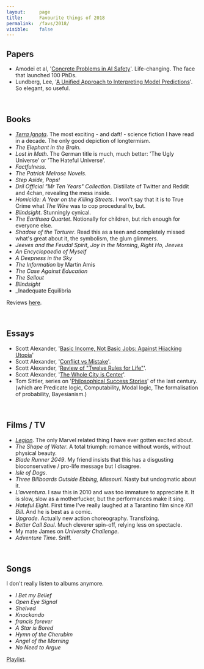 ```yaml
---
layout:     page
title:      Favourite things of 2018
permalink:  /favs/2018/
visible:    false
---
```



## Papers

* Amodei et al, '<a href="https://arxiv.org/abs/1606.06565">Concrete Problems in AI Safety</a>'. Life-changing. The face that launched 100 PhDs.
* Lundberg, Lee, '<a href="http://papers.nips.cc/paper/7062-a-unified-approach-to-interpreting-model-predictions.pdf">A Unified Approach to Interpreting Model Predictions</a>'. So elegant, so useful.

<br>

## Books

* _<a href="https://en.wikipedia.org/wiki/Terra_Ignota">Terra Ignota</a>_. The most exciting - and daft! - science fiction I have read in a decade. The only good depiction of longtermism.
* _The Elephant in the Brain_.
* _Lost in Math_. The German title is much, much better: 'The Ugly Universe' or 'The Hateful Universe'.
* _Factfulness_.
* _The Patrick Melrose Novels_.
* _Step Aside, Pops!_
* _Dril Official "Mr Ten Years" Collection_. Distillate of Twitter and Reddit and 4chan, revealing the mess inside.
* _Homicide: A Year on the Killing Streets_. I won't say that it is to True Crime what _The Wire_ was to cop procedural tv, but.
* _Blindsight_. Stunningly cynical.
* _The Earthsea Quartet_. Notionally for children, but rich enough for everyone else.
* _Shadow of the Torturer_. Read this as a teen and completely missed what's great about it, the symbolism, the glum glimmers.
* _Jeeves and the Feudal Spirit_, _Joy in the Morning_, _Right Ho, Jeeves_
* _An Encyclopaedia of Myself_
* _A Deepness in the Sky_
* _The Information_ by Martin Amis
* _The Case Against Education_
* _The Sellout_
* _Blindsight_
* _Inadequate Equilibria

Reviews <a href="https://www.goodreads.com/user/show/68316850-gavin-leech">here</a>.

<br>

## Essays

* Scott Alexander, '<a href="https://slatestarcodex.com/2018/05/16/basic-income-not-basic-jobs-against-hijacking-utopia/">Basic Income, Not Basic Jobs: Against Hijacking Utopia</a>'
* Scott Alexander, '<a href="https://slatestarcodex.com/2018/01/24/conflict-vs-mistake/">Conflict vs Mistake</a>'.
* Scott Alexander, '<a href="https://slatestarcodex.com/2018/03/26/book-review-twelve-rules-for-life/">Review of "Twelve Rules for Life"</a>'.
* Scott Alexander, '<a href="https://slatestarcodex.com/2018/07/18/the-whole-city-is-center/">The Whole City is Center</a>'.
* Tom Sittler, series on '<a href="https://fragile-credences.github.io/ps">Philosophical Success Stories</a>' of the last century. (which are Predicate logic, Computability, Modal logic, The formalisation of probability, Bayesianism.)

<br>

## Films / TV

* _[Legion](https://en.wikipedia.org/wiki/Legion_(TV_series))_. The only Marvel related thing I have ever gotten excited about.
* _The Shape of Water_. A total triumph: romance without words, without physical beauty.
* _Blade Runner 2049_. My friend insists that this has a disgusting bioconservative / pro-life message but I disagree.
* _Isle of Dogs_. 
* _Three Billboards Outside Ebbing, Missouri_. Nasty but undogmatic about it.
* _L'avventura_. I saw this in 2010 and was too immature to appreciate it. It is slow, slow as a motherfucker, but the performances make it sing.
* _Hateful Eight_. First time I've really laughed at a Tarantino film since _Kill Bill_. And he is best as a comic.
* _Upgrade_. Actually new action choreography. Transfixing.
* _Better Call Saul_. Much cleverer spin-off, relying less on spectacle.
* My mate James on _University Challenge_.
* _Adventure Time_. Sniff.

<br>

## Songs

I don't really listen to albums anymore.

* _I Bet my Belief_
* _Open Eye Signal_
* _Shelved_
* _Knockando_
* _francis forever_
* _A Star is Bored_
* _Hymn of the Cherubim_
* _Angel of the Morning_
* _No Need to Argue_

<a href="https://open.spotify.com/playlist/4IhQyTaaPQbqnNLRhHLlrP">Playlist</a>.
